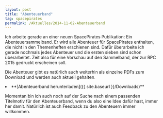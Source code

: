 ```yaml
---
layout: post
title: "Abenteuerband"
tag: spacepirates
permalink: /Aktuelles/2014-11-02-Abenteuerband
---
```


Ich arbeite gerade an einer neuen SpacePirates Publikation: Ein Abenteuersammelband. Er wird alle Abenteuer für SpacePirates enthalten, die nicht in den Themenheften erschienen sind. Dafür überarbeite ich gerade nochmals jedes Abenteuer und die ersten sieben sind schon überarbeitet. Zeit also für eine Vorschau auf den Sammelband, der zur RPC 2015 gedruckt erscheinen soll.

Die Abenteuer gibt es natürlich auch weiterhin als einzelne PDFs zum Download und werden auch aktuell gehalten.

<li>
**[Abenteuerband herunterladen]({{ site.baseurl }}/Downloads)**

</li>

Momentan bin ich auch noch auf der Suche nach einem passenden Titelmotiv für den Abenteuerband, wenn du also eine Idee dafür hast, immer her damit. Natürlich ist auch Feedback zu den Abenteuern immer willkommen.


